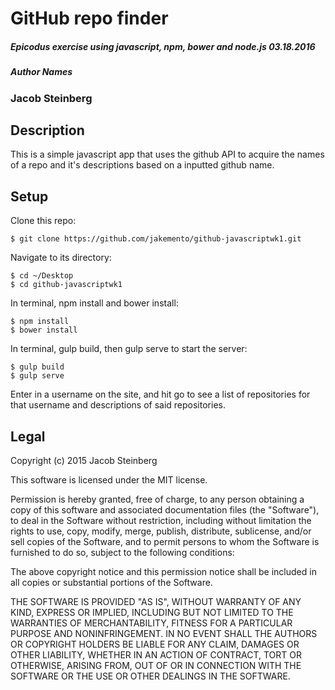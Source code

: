 # GitHub repo finder

##### Epicodus exercise using javascript, npm, bower and node.js 03.18.2016

##### Author Names
### Jacob Steinberg

## Description
This is a simple javascript app that uses the github API to acquire the names of a repo and it's descriptions based on a inputted github name.

## Setup

Clone this repo:
```
$ git clone https://github.com/jakemento/github-javascriptwk1.git
```

Navigate to its directory:
```
$ cd ~/Desktop
$ cd github-javascriptwk1
```

In terminal, npm install and bower install:
```
$ npm install
$ bower install
```

In terminal, gulp build, then gulp serve to start the server:

```
$ gulp build
$ gulp serve
```

Enter in a username on the site, and hit go to see a list of repositories for that username and descriptions of said repositories.




## Legal

Copyright (c) 2015 Jacob Steinberg

This software is licensed under the MIT license.

Permission is hereby granted, free of charge, to any person obtaining a copy
of this software and associated documentation files (the "Software"), to deal
in the Software without restriction, including without limitation the rights
to use, copy, modify, merge, publish, distribute, sublicense, and/or sell
copies of the Software, and to permit persons to whom the Software is
furnished to do so, subject to the following conditions:

The above copyright notice and this permission notice shall be included in
all copies or substantial portions of the Software.

THE SOFTWARE IS PROVIDED "AS IS", WITHOUT WARRANTY OF ANY KIND, EXPRESS OR
IMPLIED, INCLUDING BUT NOT LIMITED TO THE WARRANTIES OF MERCHANTABILITY,
FITNESS FOR A PARTICULAR PURPOSE AND NONINFRINGEMENT. IN NO EVENT SHALL THE
AUTHORS OR COPYRIGHT HOLDERS BE LIABLE FOR ANY CLAIM, DAMAGES OR OTHER
LIABILITY, WHETHER IN AN ACTION OF CONTRACT, TORT OR OTHERWISE, ARISING FROM,
OUT OF OR IN CONNECTION WITH THE SOFTWARE OR THE USE OR OTHER DEALINGS IN
THE SOFTWARE.
